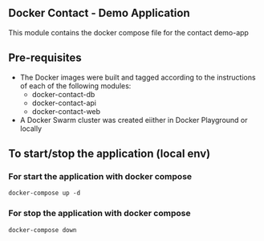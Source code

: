 Docker Contact - Demo Application
---------------------------------

This module contains the docker compose file for the contact demo-app

## Pre-requisites
* The Docker images were built and tagged according to the instructions of each of the following modules:
  * docker-contact-db
  * docker-contact-api
  * docker-contact-web
* A Docker Swarm cluster was created eiither in Docker Playground or locally

## To start/stop the application (local env)

### For start the application with docker compose
    docker-compose up -d

### For stop the application with docker compose
    docker-compose down